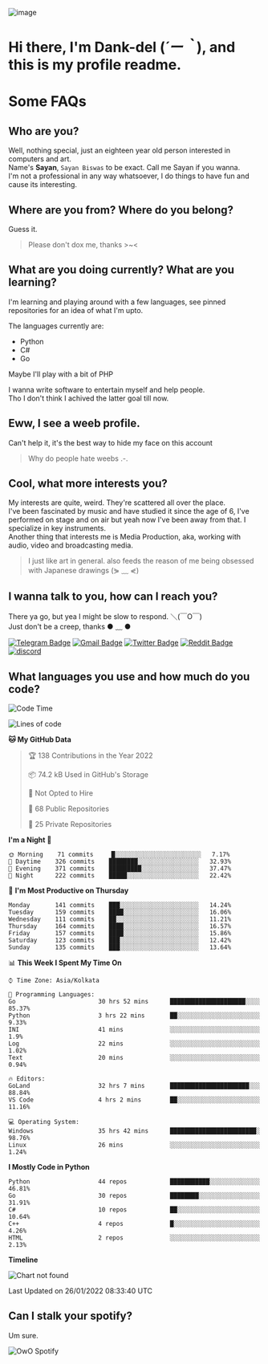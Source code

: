 ![image](https://user-images.githubusercontent.com/63096193/125182844-29f20800-e22f-11eb-8dc9-b0f2d29647bb.png)

# **Hi there, I'm Dank-del (*´ー｀*), and this is my profile readme.**
<!--  [![Profile views](https://gpvc.arturio.dev/dank-del)](https://github.com/dank-del) -->
# Some FAQs

## **Who are you?**

Well, nothing special, just an eighteen year old person interested in computers and art. \
Name's **Sayan**, `Sayan Biswas` to be exact. Call me Sayan if you wanna. \
I'm not a professional in any way whatsoever, I do things to have fun and cause its interesting.

## **Where are you from? Where do you belong?**

Guess it.
> Please don't dox me, thanks >~<

## **What are you doing currently? What are you learning?**

I'm learning and playing around with a few languages, see pinned repositories for an idea of what I'm upto.

The languages currently are:

- Python
- C#
- Go

Maybe I'll play with a bit of PHP

I wanna write software to entertain myself and help people. \
Tho I don't think I achived the latter goal till now.

## **Eww, I see a weeb profile.**

Can't help it, it's the best way to hide my face on this account
> Why do people hate weebs .-.

## **Cool, what more interests you?**

My interests are quite, weird. They're scattered all over the place. \
I've been fascinated by music and have studied it since the age of 6, I've performed on stage and on air but yeah now I've been away from that. I specialize in key instruments. \
Another thing that interests me is Media Production, aka, working with audio, video and broadcasting media.

> I just like art in general. also feeds the reason of me being obsessed with Japanese drawings (⋟ ﹏ ⋞)

## **I wanna talk to you, how can I reach you?**

There ya go, but yea I might be slow to respond. ＼(￣O￣) \
Just don't be a creep, thanks ● ﹏ ●

[![Telegram Badge](https://img.shields.io/badge/-dank_as_fuck-1ca0f1?style=flat-square&logo=telegram&logoColor=white&link=https://t.me/dank_as_fuck)](https://t.me/dank_as_fuck)
[![Gmail Badge](https://img.shields.io/badge/-chizuru@kanojo.tk-c14438?style=flat-square&logo=Gmail&logoColor=white&link=mailto:chizuru@kanojo.tk)](mailto:chizuru@kanojo.tk)
[![Twitter Badge](https://img.shields.io/twitter/follow/TheDankDel?style=social)](https://twitter.com/TheDankDel)
[![Reddit Badge](https://img.shields.io/reddit/user-karma/combined/dank_as_fuck_?style=social)](https://www.reddit.com/user/dank_as_fuck_/)
[![discord](https://discord-md-badge.vercel.app/api/shield/506536929152466945?style=social)](https://discordapp.com/users/506536929152466945)

## **What languages you use and how much do you code?**

<!--START_SECTION:waka-->
![Code Time](http://img.shields.io/badge/Code%20Time-402%20hrs%2042%20mins-blue)

![Lines of code](https://img.shields.io/badge/From%20Hello%20World%20I%27ve%20Written-863%20Thousand%20lines%20of%20code-blue)

**🐱 My GitHub Data** 

> 🏆 138 Contributions in the Year 2022
 > 
> 📦 74.2 kB Used in GitHub's Storage 
 > 
> 🚫 Not Opted to Hire
 > 
> 📜 68 Public Repositories 
 > 
> 🔑 25 Private Repositories  
 > 
**I'm a Night 🦉** 

```text
🌞 Morning    71 commits     █░░░░░░░░░░░░░░░░░░░░░░░░   7.17% 
🌆 Daytime    326 commits    ████████░░░░░░░░░░░░░░░░░   32.93% 
🌃 Evening    371 commits    █████████░░░░░░░░░░░░░░░░   37.47% 
🌙 Night      222 commits    █████░░░░░░░░░░░░░░░░░░░░   22.42%

```
📅 **I'm Most Productive on Thursday** 

```text
Monday       141 commits    ███░░░░░░░░░░░░░░░░░░░░░░   14.24% 
Tuesday      159 commits    ████░░░░░░░░░░░░░░░░░░░░░   16.06% 
Wednesday    111 commits    ██░░░░░░░░░░░░░░░░░░░░░░░   11.21% 
Thursday     164 commits    ████░░░░░░░░░░░░░░░░░░░░░   16.57% 
Friday       157 commits    ████░░░░░░░░░░░░░░░░░░░░░   15.86% 
Saturday     123 commits    ███░░░░░░░░░░░░░░░░░░░░░░   12.42% 
Sunday       135 commits    ███░░░░░░░░░░░░░░░░░░░░░░   13.64%

```


📊 **This Week I Spent My Time On** 

```text
⌚︎ Time Zone: Asia/Kolkata

💬 Programming Languages: 
Go                       30 hrs 52 mins      █████████████████████░░░░   85.37% 
Python                   3 hrs 22 mins       ██░░░░░░░░░░░░░░░░░░░░░░░   9.33% 
INI                      41 mins             ░░░░░░░░░░░░░░░░░░░░░░░░░   1.9% 
Log                      22 mins             ░░░░░░░░░░░░░░░░░░░░░░░░░   1.02% 
Text                     20 mins             ░░░░░░░░░░░░░░░░░░░░░░░░░   0.94%

🔥 Editors: 
GoLand                   32 hrs 7 mins       ██████████████████████░░░   88.84% 
VS Code                  4 hrs 2 mins        ██░░░░░░░░░░░░░░░░░░░░░░░   11.16%

💻 Operating System: 
Windows                  35 hrs 42 mins      ████████████████████████░   98.76% 
Linux                    26 mins             ░░░░░░░░░░░░░░░░░░░░░░░░░   1.24%

```

**I Mostly Code in Python** 

```text
Python                   44 repos            ███████████░░░░░░░░░░░░░░   46.81% 
Go                       30 repos            ████████░░░░░░░░░░░░░░░░░   31.91% 
C#                       10 repos            ██░░░░░░░░░░░░░░░░░░░░░░░   10.64% 
C++                      4 repos             █░░░░░░░░░░░░░░░░░░░░░░░░   4.26% 
HTML                     2 repos             ░░░░░░░░░░░░░░░░░░░░░░░░░   2.13%

```


**Timeline**

![Chart not found](https://raw.githubusercontent.com/Dank-del/Dank-del/main/charts/bar_graph.png) 


 Last Updated on 26/01/2022 08:33:40 UTC
<!--END_SECTION:waka-->

## **Can I stalk your spotify?**

Um sure.

![OwO Spotify](https://spotify-recently-played-readme.vercel.app/api?user=31fdrsslnr7nvq4ytqwtw7c4rxfm&count=5)
